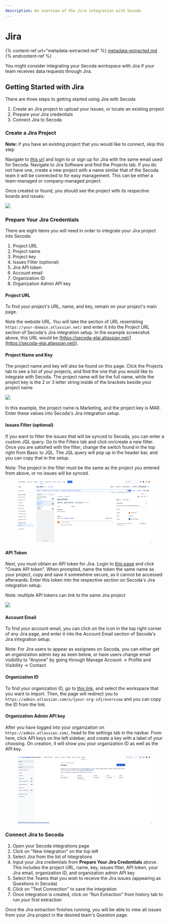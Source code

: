 ```yaml
---
description: An overview of the Jira integration with Secoda
---
```


# Jira

{% content-ref url="metadata-extracted.md" %}
[metadata-extracted.md](metadata-extracted.md)
{% endcontent-ref %}

You might consider integrating your Secoda workspace with Jira if your team receives data requests through Jira.

## **Getting Started with Jira** <a href="#h_3a4bfd6458" id="h_3a4bfd6458"></a>

There are three steps to getting started using Jira with Secoda

1. Create an Jira project to upload your issues, or locate an existing project
2. Prepare your Jira credentials
3. Connect Jira to Secoda

### Create a Jira Project <a href="#h_0f245132d2" id="h_0f245132d2"></a>

**Note:** if you have an existing project that you would like to connect, skip this step

Navigate to [this url](https://id.atlassian.com/login) and login to or sign up for Jira with the same email used for Secoda. Navigate to Jira Software and find the Projects tab. If you do not have one, create a new project with a name similar that of the Secoda team it will be connected to for easy management. This can be either a team-managed or company-managed project.

Once created or found, you should see the project with its respective boards and issues:

![](https://secoda-public-media-assets.s3.amazonaws.com/5ac92ac5-952e-4535-91f0-f37b1f5f2e86.png)

### Prepare Your Jira Credentials <a href="#h_1255353919" id="h_1255353919"></a>

There are eight items you will need in order to integrate your Jira project into Secoda:

1. Project URL
2. Project name
3. Project key
4. Issues Filter (optional)
5. Jira API token
6. Account email
7. Organization ID
8. Organization Admin API key

#### Project URL

To find your project's URL, name, and key, remain on your project's main page.

Note the website URL. You will take the section of URL resembling `https://your-domain.atlassian.net/` and enter it into the Project URL section of Secoda's Jira integration setup. In the example screenshot above, this URL would be [https://secoda-elai.atlassian.net/](https://secoda-elai.atlassian.net/).

#### Project Name and Key

The project name and key will also be found on this page. Click the Projects tab to see a list of your projects, and find the one that you would like to integrate with Secoda. The project name will be the full name, while the project key is the 2 or 3 letter string inside of the brackets beside your project name

![](https://secoda-public-media-assets.s3.amazonaws.com/d90311b6-58e5-4f1b-bda4-d56c33010fbb.png)

In this example, the project name is Marketing, and the project key is MAR. Enter these values into Secoda's Jira integration setup.

#### Issues Filter (optional)

If you want to filter the issues that will be synced to Secoda, you can enter a custom JQL query. Go to the Filters tab and click on/create a new filter. Once you are satisfied with the filter, change the switch found in the top right from Basic to JQL. The JQL query will pop up in the header bar, and you can copy that in the setup.

Note: The project in the filter must be the same as the project you entered from above, or no issues will be synced.

<figure><img src="../../../.gitbook/assets/image (40).png" alt=""><figcaption></figcaption></figure>

#### API Token

Next, you must obtain an API token for Jira. Login to [this page](https://id.atlassian.com/manage-profile/security/api-tokens) and click "Create API token". When prompted, name the token the same name as your project, copy and save it somewhere secure, as it cannot be accessed afterwards. Enter this token into the respective section on Secoda's Jira integration setup.

Note: multiple API tokens can link to the same Jira project

![](https://secoda-public-media-assets.s3.amazonaws.com/fbf0e0db-663e-4b87-9773-6025728db2ca.png)

#### Account Email

To find your account email, you can click on the icon in the top right corner of any Jira page, and enter it into the Account Email section of Secoda's Jira integration setup.

Note: For Jira users to appear as assignees on Secoda, you can either get an organization admin key as seen below, or have users change email visibility to "Anyone" by going through Manage Account -> Profile and Visibility -> Contact

#### Organization ID

To find your organization ID, go to [this link](https://admin.atlassian.com/), and select the workspace that you want to import. Then, the page will redirect you to `https://admin.atlassian.com/o/{your-org-id}/overview` and you can copy the ID from the link.

#### Organization Admin API key

After you have logged into your organization on `https://admin.atlassian.com/`, head to the settings tab in the navbar. From here, click API keys on the left sidebar, and create a key with a label of your choosing. On creation, it will show you your organization ID as well as the API key.

<figure><img src="../../../.gitbook/assets/image (41).png" alt=""><figcaption></figcaption></figure>

### Connect Jira to Secoda <a href="#h_448e650cba" id="h_448e650cba"></a>

1. Open your Secoda integrations page
2. Click on "New Integration" on the top left
3. Select Jira from the list of integrations
4. Input your Jira credentials from **Prepare Your Jira Credentials** above. This includes the project URL, name, key, issues filter, API token, your Jira email, organization ID, and organization admin API key
5. Select the Teams that you wish to receive the Jira issues (appearing as Questions in Secoda)
6. Click on "Test Connection" to save the integration
7. Once integration is created, click on “Run Extraction” from history tab to run your first extraction

Once the Jira extraction finishes running, you will be able to view all issues from your Jira project in the desired team's Question page.
